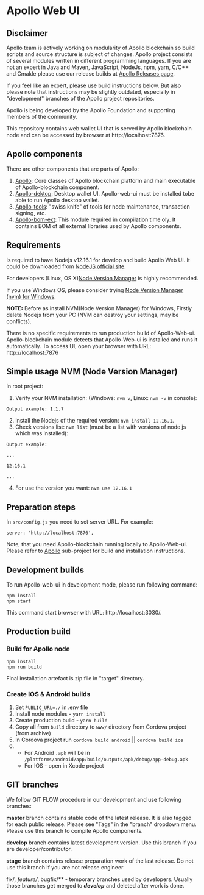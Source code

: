 # Apollo Web UI

## Disclaimer
Apollo team is actively working on modularity of Apollo blockchain so build scripts and source structure is subject of changes. Apollo project consists of several modules written in different programming languages. If you are not an expert in Java and Maven, JavaScript, NodeJs, npm, yarn, C/C++ and Cmakle please use our release builds at [Apollo Releases page](https://github.com/ApolloFoundation/Apollo/releases).

If you feel like an expert, please use build instructions below. But also please note that instructions may be slightly outdated, especially in "development" branches of the Apollo project repositories.


Apollo is being developed by the Apollo Foundation and supporting members of the community.

This repository contains web wallet UI that is served by Apollo blockchain node and can be accessed by browser at http://localhost:7876.

## Apollo components
There are other components that are parts of Apollo:

1. [Apollo](https://github.com/ApolloFoundation/Apollo): Core classes of Apollo blockchain platform and main executable of Apollo-blockchain component.
2. [Apollo-dektop](https://github.com/ApolloFoundation/Apollo-desktop): Desktop wallet UI. Apollo-web-ui must be installed tobe able to run Apollo desktop wallet.
3. [Apollo-tools](https://github.com/ApolloFoundation/Apollo-tools): "swiss knife" of tools for node maintenance, transaction signing, etc.
4. [Apollo-bom-ext](https://github.com/ApolloFoundation/Apollo-bom-ext): This module required in compilation time oly. It contains BOM of all external libraries used by Apollo components.


## Requirements
Is required to have Nodejs v12.16.1 for develop and build Apollo Web UI.
It could be downloaded from [NodeJS official site](https://nodejs.org/dist/v12.16.1/).

For developers (Linux, OS X)[Node Version Manager](https://github.com/nvm-sh/nvm) is highly recommended.

If you use Windows OS, please consider trying [Node Version Manager (nvm) for Windows](https://github.com/coreybutler/nvm-windows).

**NOTE:** Before as install NVM(Node Version Manager) for Windows, Firstly delete Nodejs from your PC (NVM can destroy your settings, may be conflicts).

There is no specific requirements to run production build of Apollo-Web-ui. Apollo-blockchain module detects that Apollo-Web-ui is installed and runs it automatically. To access UI, open your browser with URL: http://localhost:7876


## Simple usage NVM (Node Version Manager)
In root project:
1. Verify your NVM installation: (Windows: `nvm v`, Linux: `nvm -v` in console):
```
Output example: 1.1.7
```
2. Install the Nodejs of the required version: `nvm install 12.16.1`.
3. Check versions list: `nvm list` (must be a list with versions of node js which was installed):
```
Output example:
```
```
...

12.16.1

...
```
4. For use the version you want: `nvm use 12.16.1`

## Preparation steps ##

In `src/config.js` you need to set server URL. For example:
```
server: 'http://localhost:7876',
```
Note, that you need Apollo-blockchain running locally to Apollo-Web-ui. Please refer to [Apollo](https://github.com/ApolloFoundation/Apollo) sub-project for build and installation instructions.


## Development builds

To run Apollo-web-ui in development mode, please run following command:

```
npm install
npm start
```

This command start browser with URL: http://localhost:3030/.

## Production build

### Build for Apollo node
```
npm install
npm run build
```
Final installation artefact is zip file in "target" directory.

### Create IOS & Android builds

1. Set `PUBLIC_URL=./` in .env file
2. Install node modules - `yarn install`
3. Create production build - `yarn build`
4. Copy all from `build` directory to `www/` directory from Cordova project (from archive)
5. In Cordova project run `cordova build android` || `cordova build ios`
6.  - For Android `.apk` will be in `/platforms/android/app/build/outputs/apk/debug/app-debug.apk`
    - For IOS - open in Xcode project

## GIT branches

We follow GIT FLOW procedure in our development and use following branches:

__master__ branch contains stable code of the latest release. It is also tagged for each public release. Please see "Tags" in the "branch" dropdown menu. Please use this branch to compile Apollo components.

__develop__ branch contains latest development version. Use this branch if you are developer/contributor.

__stage__ branch contains release preparation work of the last release. Do not use this branch if you are not release engineer


fix/*, feature/*, bugfix/** - temporary branches used by developers. Usually those branches get merged to ___develop___ and deleted after work is done.
